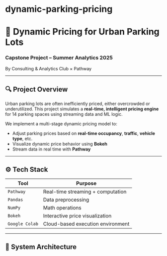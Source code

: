 # dynamic-parking-pricing
# 🚗 Dynamic Pricing for Urban Parking Lots

### Capstone Project – Summer Analytics 2025  
By Consulting & Analytics Club × Pathway

---

## 🔍 Project Overview

Urban parking lots are often inefficiently priced, either overcrowded or underutilized. This project simulates a **real-time, intelligent pricing engine** for 14 parking spaces using streaming data and ML logic.

We implement a multi-stage dynamic pricing model to:
- Adjust parking prices based on **real-time occupancy**, **traffic**, **vehicle type**, etc.
- Visualize dynamic price behavior using **Bokeh**
- Stream data in real time with **Pathway**

---

## ⚙️ Tech Stack

| Tool       | Purpose                             |
|------------|-------------------------------------|
| `Pathway`  | Real-time streaming + computation   |
| `Pandas`   | Data preprocessing                  |
| `NumPy`    | Math operations                     |
| `Bokeh`    | Interactive price visualization     |
| `Google Colab` | Cloud-based execution environment  |

---

## 📐 System Architecture


